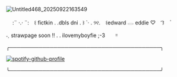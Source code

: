 
![Untitled468_20250922163549](https://github.com/user-attachments/assets/0aec0af6-d546-482d-b91c-c86ae7f1b281)
 
ㅤ
:¨ ·.· ¨: ⠀꒰ fictkin . .dbls dni . ꒱ 
`· . ୨୧. ⠀꒰edward 𓂋  eddie ♡   ⠀   ͡꒱⠀  ۫

˗ˏ   strawpage soon !! . . ilovemyboyfie  ;-3 ⠀⠀ ᵎᵎ


 ╭─────────────────────────────────────────╮
  

[![spotify-github-profile](https://spotify-github-profile.kittinanx.com/api/view?uid=ab2a3u6b8cjitzbay6obl1hzp&cover_image=true&theme=natemoo-re&show_offline=false&background_color=000000&interchange=true&bar_color=c0ed7e&bar_color_cover=false)](https://github.com/kittinan/spotify-github-profile)

╰─────────────────────────────────────────╯   
